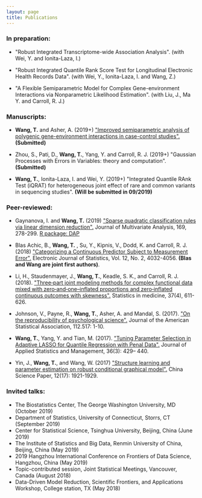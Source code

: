 ```yaml
---
layout: page
title: Publications
---
```


### In preparation:

- "Robust Integrated Transcriptome-wide Association Analysis". (with Wei, Y. and Ionita-Laza, I.)

- "Robust Integrated Quantile Rank Score Test for Longitudinal Electronic Health Records Data". (with Wei, Y., Ionita-Laza, I. and Wang, Z.)

- "A Flexible Semiparametric Model for Complex Gene-environment Interactions via Nonparametric Likelihood Estimation". (with Liu, J., Ma Y. and Carroll, R. J.)

### Manuscripts:

- **Wang, T.** and Asher, A. (2019+) ["Improved semiparametric analysis of polygenic gene-environment interactions in case-control studies".](https://arxiv.org/abs/1909.07501) **(Submitted)**

- Zhou, S., Pati, D., **Wang, T.**, Yang, Y. and Carroll, R. J. (2019+) "Gaussian Processes with Errors in Variables: theory and computation". **(Submitted)**

- **Wang, T.**, Ionita-Laza, I. and Wei, Y. (2019+) "Integrated Quantile RAnk Test (iQRAT) for heterogeneous joint effect of rare and common variants in sequencing studies". **(Will be submitted in 09/2019)**

### Peer-reviewed:

- Gaynanova, I. and **Wang, T.** (2019) ["Sparse quadratic classification rules via linear dimension reduction".](https://doi.org/10.1016/j.jmva.2018.09.011) Journal of Multivariate Analysis, 169, 278-299. 
[R package: DAP](https://cran.r-project.org/web/packages/DAP/index.html)

- Blas Achic, B., **Wang, T.** , Su, Y., Kipnis, V., Dodd, K. and Carroll, R. J. (2018) ["Categorizing a Continuous Predictor Subject to Measurement Error".](https://projecteuclid.org/euclid.ejs/1544518836) Electronic Journal of Statistics, Vol. 12, No. 2, 4032-4056. **(Blas and Wang are joint first authors)**. 

- Li, H., Staudenmayer, J., **Wang, T.**, Keadle, S. K., and Carroll, R. J. (2018). ["Three‐part joint modeling methods for complex functional data mixed with zero‐and‐one–inflated proportions and zero‐inflated continuous outcomes with skewness".](https://www.ncbi.nlm.nih.gov/pubmed/29052239) Statistics in medicine, 37(4), 611-626.

- Johnson, V., Payne, R., **Wang, T.**, Asher, A. and Mandal, S. (2017).
["On the reproducibility of psychological science".](https://amstat.tandfonline.com/doi/abs/10.1080/01621459.2016.1240079#.WqQ13ZPwbOQ) Journal of the American Statistical Association, 112.517: 1-10.

- **Wang, T.**, Yang, Y. and Tian, M. (2017). ["Tuning Parameter Selection in Adaptive 
LASSO for Quantile Regression with Penal Data".](http://www.sltj.chinajournal.net.cn/WKB2/WebPublication/paperDigest.aspx?paperID=b60aaa1e-c54c-4e9f-9f37-7f742f25b4b1) Journal of Applied Statistics and Management, 36(3): 429– 440.

- Yin, J., **Wang, T.**, and  Wang, W. (2017) ["Structure learning and parameter estimation on robust conditional graphical model".](http://www.cnki.com.cn/Article/CJFDTotal-ZKZX201717001.htm) China Science Paper, 12(17): 1921-1929.



### Invited talks:

- The Biostatistics Center, The George Washington University, MD (October 2019)
- Department of Statistics, University of Connecticut, Storrs, CT (September 2019)
- Center for Statistical Science, Tsinghua University, Beijing, China (June 2019)
- The Institute of Statistics and Big Data, Renmin University of China, Beijing, China (May 2019)
- 2019 Hangzhou International Conference on Frontiers of Data Science, Hangzhou, China (May 2019)
- Topic-contributed session, Joint Statistical Meetings, Vancouver, Canada (August 2018)
- Data-Driven Model Reduction, Scientific Frontiers, and Applications Workshop, College station, TX (May 2018)

